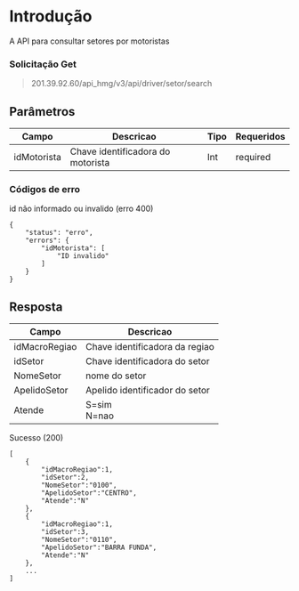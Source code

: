 # Introdução
A API para consultar setores por motoristas

### Solicitação  Get

> 201.39.92.60/api_hmg/v3/api/driver/setor/search

## Parâmetros
|Campo                    |Descricao| Tipo|  Requeridos            
|----------------|----------------|----------------|----------------|
|idMotorista|Chave identificadora do motorista|Int|required



### Códigos de erro 

id não informado ou invalido (erro 400)
```JS
{
	"status": "erro",
    "errors": {
        "idMotorista": [
            "ID invalido"
        ]
    }
}
```

## Resposta
|Campo                    |Descricao|     
|----------------|----------------|
|idMacroRegiao|Chave identificadora da regiao|
|idSetor|Chave identificadora do setor|
|NomeSetor|nome do setor|
|ApelidoSetor|Apelido identificador do setor|
|Atende|S=sim <br> N=nao|


Sucesso (200)
```JS
[  
	{  
		"idMacroRegiao":1,  
		"idSetor":2,  
		"NomeSetor":"0100",  
		"ApelidoSetor":"CENTRO",  
		"Atende":"N"  
	},  
	{  
		"idMacroRegiao":1,  
		"idSetor":3,  
		"NomeSetor":"0110",  
		"ApelidoSetor":"BARRA FUNDA",  
		"Atende":"N"  
	},  
	... 
]
```

